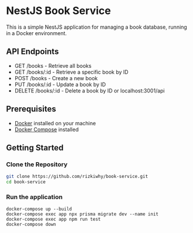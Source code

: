 # NestJS Book Service

This is a simple NestJS application for managing a book database, running in a Docker environment.

## API Endpoints
- GET /books - Retrieve all books
- GET /books/:id - Retrieve a specific book by ID
- POST /books - Create a new book
- PUT /books/:id - Update a book by ID
- DELETE /books/:id - Delete a book by ID
or localhost:3001/api

## Prerequisites

- [Docker](https://www.docker.com/) installed on your machine
- [Docker Compose](https://docs.docker.com/compose/) installed

## Getting Started

### Clone the Repository

```bash
git clone https://github.com/rizkiwhy/book-service.git
cd book-service
```

### Run the application

```
docker-compose up --build
docker-compose exec app npx prisma migrate dev --name init
docker-compose exec app npm run test
docker-compose down
```
